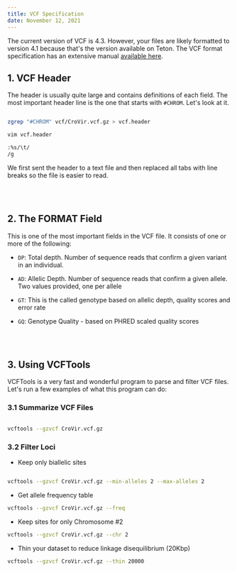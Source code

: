 ```yaml
---
title: VCF Specification
date: November 12, 2021
---
```


The current version of VCF is 4.3. However, your files are likely formatted to version 4.1 because that's the version available on Teton. The VCF format specification has an extensive manual [available here](https://samtools.github.io/hts-specs/VCFv4.3.pdf).


## 1. VCF Header

The header is usually quite large and contains definitions of each field. The most important header line is the one that starts with ``#CHROM``. Let's look at it.

```bash

zgrep "#CHROM" vcf/CroVir.vcf.gz > vcf.header

vim vcf.header

:%s/\t//g

```

We first sent the header to a text file and then replaced all tabs with line breaks so the file is easier to read.


<br><br>

## 2. The FORMAT Field

This is one of the most important fields in the VCF file. It consists of one or more of the following:

- ``DP``: Total depth. Number of sequence reads that confirm a given variant in an individual. 

- ``AD``: Allelic Depth. Number of sequence reads that confirm a given allele. Two values provided, one per allele

- ``GT``: This is the called genotype based on allelic depth, quality scores and error rate

- ``GQ``: Genotype Quality - based on PHRED scaled quality scores



<br><br>

## 3. Using VCFTools

VCFTools is a very fast and wonderful program to parse and filter VCF files. Let's run a few examples of what this program can do:


### 3.1 Summarize VCF Files


```bash

vcftools --gzvcf CroVir.vcf.gz

```

### 3.2 Filter Loci

- Keep only biallelic sites

```bash

vcftools --gzvcf CroVir.vcf.gz --min-alleles 2 --max-alleles 2

```

- Get allele frequency table


```bash
vcftools --gzvcf CroVir.vcf.gz --freq

```

- Keep sites for only Chromosome #2

```bash
vcftools --gzvcf CroVir.vcf.gz --chr 2
```

- Thin your dataset to reduce linkage disequilibrium (20Kbp)

```bash
vcftools --gzvcf CroVir.vcf.gz --thin 20000
```























